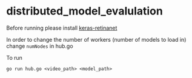 # distributed_model_evalulation

Before running please install [keras-retinanet](https://github.com/fizyr/keras-retinanet)

In order to change the number of workers (number of models to load in) change `numNodes` in hub.go

To run
```
go run hub.go <video_path> <model_path>
```
